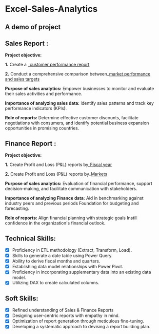 # Excel-Sales-Analytics

## A demo of project

## Sales Report :

**Project objective:** 

**1.** Create a _[customer performance report](https://github.com/khushbuyagik/Excel-Sales-Analytics/blob/main/Customer%20Performance%20Report.pdf)

**2.** Conduct a comprehensive comparison between_[market performance and sales targets](https://github.com/khushbuyagik/Excel-Sales-Analytics/blob/main/Market%20Performance%20vs%20Target%20Report.pdf)

**Purpose of sales analytics:** Empower businesses to monitor and evaluate their sales activities and performance.

**Importance of analyzing sales data:** Identify sales patterns and track key performance indicators (KPIs).

**Role of reports:** Determine effective customer discounts, facilitate negotiations with consumers, and identify potential business expansion opportunities in promising countries.


## Finance Report :

**Project objective:** 

**1.** Create Profit and Loss (P&L) reports by_[Fiscal year](https://github.com/khushbuyagik/Excel-Sales-Analytics/blob/main/P%26L%20Statement%20by%20Fiscal%20Year.pdf)

 **2.** Create Profit and Loss (P&L) reports by_[Markets](https://github.com/khushbuyagik/Excel-Sales-Analytics/blob/main/P%26L%20Statement%20by%20Markets.pdf)

**Purpose of sales analytics:** Evaluation of financial performance, support decision-making, and facilitate communication with stakeholders.

**Importance of analyzing Finance data:** Aid in benchmarking against industry peers and previous periods Foundation for budgeting and forecasting.

**Role of reports:** Align financial planning with strategic goals Instill confidence in the organization's financial outlook.


## Technical Skills:
- [x]	Proficiency in ETL methodology (Extract, Transform, Load).
- [x]	Skills to generate a date table using Power Query.
- [x]	Ability to derive fiscal months and quarters.
- [x]	Establishing data model relationships with Power Pivot.
- [x]	Proficiency in incorporating supplementary data into an existing data model.
- [x]	Utilizing DAX to create calculated columns.

## Soft Skills:
- [x]	Refined understanding of Sales & Finance Reports
- [x]	Designing user-centric reports with empathy in mind.
- [x]	Optimization of report generation through meticulous fine-tuning.
- [x]	Developing a systematic approach to devising a report building plan.
